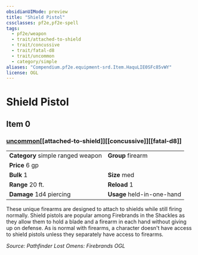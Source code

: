 ```yaml
---
obsidianUIMode: preview
title: "Shield Pistol"
cssclasses: pf2e,pf2e-spell
tags:
  - pf2e/weapon
  - trait/attached-to-shield
  - trait/concussive
  - trait/fatal-d8
  - trait/uncommon
  - category/simple
aliases: "Compendium.pf2e.equipment-srd.Item.HaquLIE0SFc85vWY"
license: OGL
---
```

# Shield Pistol
## Item 0
### [uncommon](uncommon "Uncommon Rarity Trait")[[attached-to-shield]][[concussive]][[fatal-d8]]

|  |  |
| -- | -- |
| **Category** simple ranged weapon | **Group** firearm |
| **Price** 6 gp |  |
| **Bulk** 1 | **Size** med |
|**Range** 20 ft.| **Reload** 1|
| **Damage** 1d4 piercing  | **Usage** held-in-one-hand |



These unique firearms are designed to attach to shields while still firing normally. Shield pistols are popular among Firebrands in the Shackles as they allow them to hold a blade and a firearm in each hand without giving up on defense. As is normal with firearms, a character doesn't have access to shield pistols unless they separately have access to firearms.

*Source: Pathfinder Lost Omens: Firebrands*
*OGL*